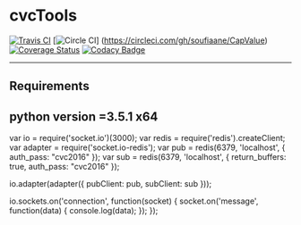 # cvcTools
[![Travis CI](https://travis-ci.org/soufiaane/CapValue.svg)](https://travis-ci.org/soufiaane/CapValue)
[![Circle CI](https://circleci.com/gh/soufiaane/CapValue.svg?style=shield)] (https://circleci.com/gh/soufiaane/CapValue)
[![Coverage Status](https://coveralls.io/repos/github/soufiaane/CapValue/badge.svg?branch=master)](https://coveralls.io/github/soufiaane/CapValue?branch=master)
[![Codacy Badge](https://api.codacy.com/project/badge/grade/5bd087e2bf1644dda6f3af1b6bd00537)](https://www.codacy.com/app/mgh-soufiane/CapValue)

------------------------------------------
Requirements
------------------------------------------
python version =3.5.1 x64<br>
----------------


var io = require('socket.io')(3000);
var redis = require('redis').createClient;
var adapter = require('socket.io-redis');
var pub = redis(6379, 'localhost', { auth_pass: "cvc2016" });
var sub = redis(6379, 'localhost', { return_buffers: true, auth_pass: "cvc2016" });

io.adapter(adapter({ pubClient: pub, subClient: sub }));

io.sockets.on('connection', function(socket) {
  socket.on('message', function(data) {
   console.log(data);
  });
});
